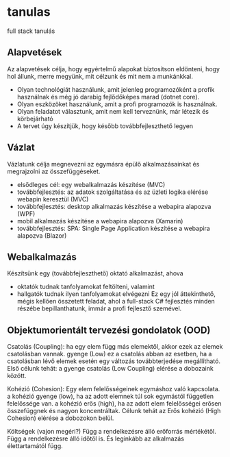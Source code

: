 # tanulas
full stack tanulás
## Alapvetések
Az alapvetések célja, hogy egyértelmű alapokat biztosítson eldönteni, hogy hol állunk, merre megyünk, mit célzunk és mit nem a munkánkkal.

- Olyan technológiát használunk, amit jelenleg programozóként a profik használnak és még jó darabig fejlődőképes marad (dotnet core).
- Olyan eszközöket használunk, amit a profi programozók is használnak.
- Olyan feladatot választunk, amit nem kell terveznünk, már létezik és körbejárható
- A tervet úgy készítjük, hogy később továbbfejleszthető legyen
## Vázlat
Vázlatunk célja megnevezni az egymásra épülő alkalmazásainkat és megrajzolni az összefüggéseket.

- elsődleges cél: egy webalkalmazás készítése (MVC)
- továbbfejlesztés: az adatok szolgáltatása és az üzleti logika elérése webapin keresztül (MVC)
- továbbfejlesztés: desktop alkalmazás készítése a webapira alapozva (WPF)
- mobil alkalmazás készítése a webapira alapozva (Xamarin)
- továbbfejlesztés: SPA: Single Page Application készítése a webapira alapozva (Blazor)
## Webalkalmazás
Készítsünk egy (továbbfejleszthető) oktató alkalmazást, ahova

- oktatók tudnak tanfolyamokat feltölteni, valamint
- hallgatók tudnak ilyen tanfolyamokat elvégezni
Ez egy jól áttekinthető, mégis kellően összetett feladat, ahol a full-stack C# fejlesztés minden részébe bepillanthatunk, immár a profi fejlesztő szemével.

## Objektumorientált tervezési gondolatok (OOD)
Csatolás (Coupling): ha egy elem függ más elemektől, akkor ezek az elemek csatolásban vannak.
gyenge (Low) ez a csatolás abban az esetben, ha a csatolásban lévő elemek esetén egy változás továbbterjedése megállítható.
Első célunk tehát: a gyenge csatolás (Low Coupling) elérése a dobozaink között.

Kohézió (Cohesion): Egy elem felelősségeinek egymáshoz való kapcsolata.
a kohézió gyenge (low), ha az adott elemnek túl sok egymástól független felelőssége van.
a kohézió erős (high), ha az adott elem felelősségei erősen összefüggnek és nagyon koncentráltak.
Célunk tehát az Erős kohézió (High Cohesion) elérése a dobozokon belül.

Költségek (vajon megéri?)
Függ a rendelkezésre álló erőforrás mértékétől.
Függ a rendelkezésre álló időtől is.
És leginkább az alkalmazás élettartamától függ.